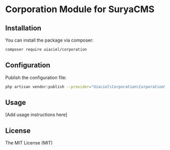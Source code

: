 # Corporation Module for SuryaCMS

## Installation

You can install the package via composer:

```bash
composer require uiaciel/corporation
```

## Configuration

Publish the configuration file:

```bash
php artisan vendor:publish --provider="Uiaciel\Corporation\CorporationServiceProvider" --tag="corporation-config"
```

## Usage

[Add usage instructions here]

## License

The MIT License (MIT)
